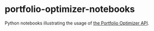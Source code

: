 # portfolio-optimizer-notebooks
Python notebooks illustrating the usage of [the Portfolio Optimizer API](https://portfoliooptimizer.io/).
